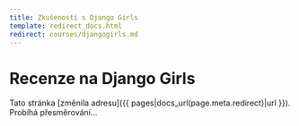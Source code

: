 ```yaml
---
title: Zkušenosti s Django Girls
template: redirect_docs.html
redirect: courses/djangogirls.md
---
```


# Recenze na Django Girls

Tato stránka [změnila adresu]({{ pages|docs_url(page.meta.redirect)|url }}). Probíhá přesměrování…
